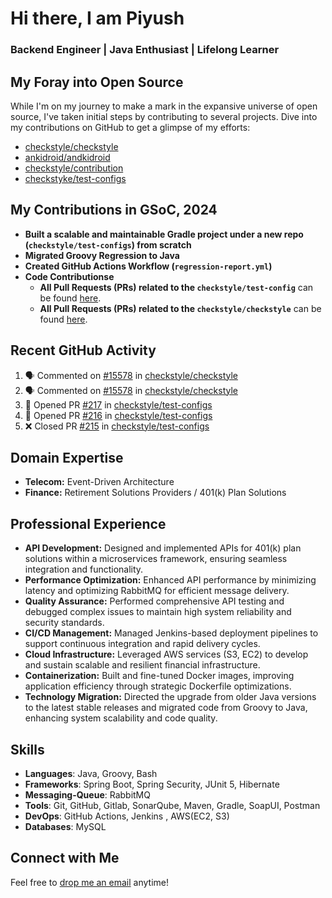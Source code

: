 # Hi there, I am Piyush
### Backend Engineer | Java Enthusiast | Lifelong Learner

## My Foray into Open Source
While I'm on my journey to make a mark in the expansive universe of open source, I've taken initial steps by contributing to several projects. Dive into my contributions on GitHub to get a glimpse of my efforts:
- [checkstyle/checkstyle](https://github.com/checkstyle/checkstyle/pulls?q=is%3Apr+author%3Arelentless-pursuit+is%3Amerged+merged%3A%3E2023-01-01)
- [ankidroid/andkidroid](https://github.com/ankidroid/Anki-Android/pulls?q=is%3Apr+author%3Arelentless-pursuit+is%3Amerged+merged%3A%3E2023-01-01)
- [checkstyle/contribution](https://github.com/checkstyle/contribution/pulls?q=is%3Apr+author%3Arelentless-pursuit)
- [checkstyke/test-configs](https://github.com/checkstyle/test-configs/pulls?q=is%3Apr+is%3Amerged)

## My Contributions in GSoC, 2024
- **Built a scalable and maintainable Gradle project under a new repo (`checkstyle/test-configs`) from scratch**
- **Migrated Groovy Regression to Java**
- **Created GitHub Actions Workflow (`regression-report.yml`)**
- **Code Contributionse**
  - **All Pull Requests (PRs) related to the `checkstyle/test-config`** can be found [here](https://github.com/checkstyle/test-configs/pulls?q=is%3Apr+is%3Amerged+author%3Arelentless-pursuit+created%3A%3E%3D2024-05-01+merged%3A%3C%3D2024-10-16).
  - **All Pull Requests (PRs) related to the `checkstyle/checkstyle`** can be found [here](https://github.com/checkstyle/checkstyle/pulls?q=is%3Apr+is%3Amerged+author%3Arelentless-pursuit+created%3A%3E%3D2024-05-01+merged%3A%3C%3D2024-10-16).

## Recent GitHub Activity
<!--START_SECTION:activity-->
1. 🗣 Commented on [#15578](https://github.com/checkstyle/checkstyle/pull/15578#issuecomment-2415367229) in [checkstyle/checkstyle](https://github.com/checkstyle/checkstyle)
2. 🗣 Commented on [#15578](https://github.com/checkstyle/checkstyle/pull/15578#issuecomment-2415366690) in [checkstyle/checkstyle](https://github.com/checkstyle/checkstyle)
3. 💪 Opened PR [#217](https://github.com/checkstyle/test-configs/pull/217) in [checkstyle/test-configs](https://github.com/checkstyle/test-configs)
4. 💪 Opened PR [#216](https://github.com/checkstyle/test-configs/pull/216) in [checkstyle/test-configs](https://github.com/checkstyle/test-configs)
5. ❌ Closed PR [#215](https://github.com/checkstyle/test-configs/pull/215) in [checkstyle/test-configs](https://github.com/checkstyle/test-configs)
<!--END_SECTION:activity-->

## Domain Expertise
- **Telecom:** Event-Driven Architecture
- **Finance:** Retirement Solutions Providers / 401(k) Plan Solutions

## Professional Experience
- **API Development:** Designed and implemented APIs for 401(k) plan solutions within a microservices framework, ensuring seamless integration and functionality.
- **Performance Optimization:** Enhanced API performance by minimizing latency and optimizing RabbitMQ for efficient message delivery.
- **Quality Assurance:** Performed comprehensive API testing and debugged complex issues to maintain high system reliability and security standards.
- **CI/CD Management:** Managed Jenkins-based deployment pipelines to support continuous integration and rapid delivery cycles.
- **Cloud Infrastructure:** Leveraged AWS services (S3, EC2) to develop and sustain scalable and resilient financial infrastructure.
- **Containerization:** Built and fine-tuned Docker images, improving application efficiency through strategic Dockerfile optimizations.
- **Technology Migration:** Directed the upgrade from older Java versions to the latest stable releases and migrated code from Groovy to Java, enhancing system scalability and code quality.

## Skills
- **Languages**: Java, Groovy, Bash  
- **Frameworks**: Spring Boot, Spring Security, JUnit 5, Hibernate
- **Messaging-Queue**: RabbitMQ  
- **Tools**: Git, GitHub, Gitlab, SonarQube, Maven, Gradle, SoapUI, Postman  
- **DevOps**: GitHub Actions, Jenkins , AWS(EC2, S3)
- **Databases**: MySQL

## Connect with Me
Feel free to [drop me an email](mailto:piyush.sadangi@gmail.com) anytime!
